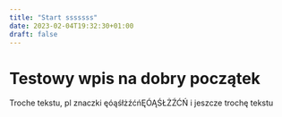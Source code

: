 ```yaml
---
title: "Start sssssss"
date: 2023-02-04T19:32:30+01:00
draft: false
---
```

# Testowy wpis na dobry początek

Troche tekstu, pl znaczki ęóąśłżźćńĘÓĄŚŁŻŹĆŃ i jeszcze trochę tekstu

